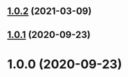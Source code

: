 ## [1.0.2](https://github.com/taliesins/terraform-provider-hyperv/compare/v1.0.1...v1.0.2) (2021-03-09)



## [1.0.1](https://github.com/taliesins/terraform-provider-hyperv/compare/v1.0.0...v1.0.1) (2020-09-23)



# 1.0.0 (2020-09-23)



